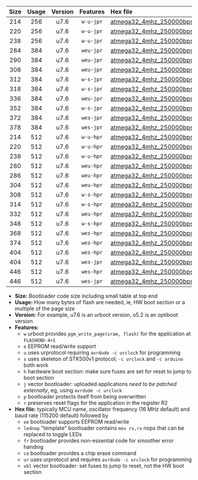 |Size|Usage|Version|Features|Hex file|
|:-:|:-:|:-:|:-:|:--|
|214|256|u7.6|`w-u-jpr`|[atmega32_4mhz_250000bps_ur_vbl.hex](https://raw.githubusercontent.com/stefanrueger/urboot/main/bootloaders/atmega32/fcpu_4mhz/250000_bps/atmega32_4mhz_250000bps_ur_vbl.hex)|
|220|256|u7.6|`w-u-jpr`|[atmega32_4mhz_250000bps_lednop_ur_vbl.hex](https://raw.githubusercontent.com/stefanrueger/urboot/main/bootloaders/atmega32/fcpu_4mhz/250000_bps/atmega32_4mhz_250000bps_lednop_ur_vbl.hex)|
|238|256|u7.6|`w-u-jpr`|[atmega32_4mhz_250000bps_lednop_fr_ur_vbl.hex](https://raw.githubusercontent.com/stefanrueger/urboot/main/bootloaders/atmega32/fcpu_4mhz/250000_bps/atmega32_4mhz_250000bps_lednop_fr_ur_vbl.hex)|
|284|384|u7.6|`weu-jpr`|[atmega32_4mhz_250000bps_ee_ur_vbl.hex](https://raw.githubusercontent.com/stefanrueger/urboot/main/bootloaders/atmega32/fcpu_4mhz/250000_bps/atmega32_4mhz_250000bps_ee_ur_vbl.hex)|
|290|384|u7.6|`weu-jpr`|[atmega32_4mhz_250000bps_ee_lednop_ur_vbl.hex](https://raw.githubusercontent.com/stefanrueger/urboot/main/bootloaders/atmega32/fcpu_4mhz/250000_bps/atmega32_4mhz_250000bps_ee_lednop_ur_vbl.hex)|
|308|384|u7.6|`weu-jpr`|[atmega32_4mhz_250000bps_ee_lednop_fr_ur_vbl.hex](https://raw.githubusercontent.com/stefanrueger/urboot/main/bootloaders/atmega32/fcpu_4mhz/250000_bps/atmega32_4mhz_250000bps_ee_lednop_fr_ur_vbl.hex)|
|312|384|u7.6|`w-s-jpr`|[atmega32_4mhz_250000bps_vbl.hex](https://raw.githubusercontent.com/stefanrueger/urboot/main/bootloaders/atmega32/fcpu_4mhz/250000_bps/atmega32_4mhz_250000bps_vbl.hex)|
|318|384|u7.6|`w-s-jpr`|[atmega32_4mhz_250000bps_lednop_vbl.hex](https://raw.githubusercontent.com/stefanrueger/urboot/main/bootloaders/atmega32/fcpu_4mhz/250000_bps/atmega32_4mhz_250000bps_lednop_vbl.hex)|
|336|384|u7.6|`weu-jpr`|[atmega32_4mhz_250000bps_ee_lednop_fr_ce_ur_vbl.hex](https://raw.githubusercontent.com/stefanrueger/urboot/main/bootloaders/atmega32/fcpu_4mhz/250000_bps/atmega32_4mhz_250000bps_ee_lednop_fr_ce_ur_vbl.hex)|
|352|384|u7.6|`w-s-jpr`|[atmega32_4mhz_250000bps_lednop_fr_vbl.hex](https://raw.githubusercontent.com/stefanrueger/urboot/main/bootloaders/atmega32/fcpu_4mhz/250000_bps/atmega32_4mhz_250000bps_lednop_fr_vbl.hex)|
|372|384|u7.6|`wes-jpr`|[atmega32_4mhz_250000bps_ee_vbl.hex](https://raw.githubusercontent.com/stefanrueger/urboot/main/bootloaders/atmega32/fcpu_4mhz/250000_bps/atmega32_4mhz_250000bps_ee_vbl.hex)|
|378|384|u7.6|`wes-jpr`|[atmega32_4mhz_250000bps_ee_lednop_vbl.hex](https://raw.githubusercontent.com/stefanrueger/urboot/main/bootloaders/atmega32/fcpu_4mhz/250000_bps/atmega32_4mhz_250000bps_ee_lednop_vbl.hex)|
|214|512|u7.6|`w-u-hpr`|[atmega32_4mhz_250000bps_ur.hex](https://raw.githubusercontent.com/stefanrueger/urboot/main/bootloaders/atmega32/fcpu_4mhz/250000_bps/atmega32_4mhz_250000bps_ur.hex)|
|220|512|u7.6|`w-u-hpr`|[atmega32_4mhz_250000bps_lednop_ur.hex](https://raw.githubusercontent.com/stefanrueger/urboot/main/bootloaders/atmega32/fcpu_4mhz/250000_bps/atmega32_4mhz_250000bps_lednop_ur.hex)|
|238|512|u7.6|`w-u-hpr`|[atmega32_4mhz_250000bps_lednop_fr_ur.hex](https://raw.githubusercontent.com/stefanrueger/urboot/main/bootloaders/atmega32/fcpu_4mhz/250000_bps/atmega32_4mhz_250000bps_lednop_fr_ur.hex)|
|280|512|u7.6|`weu-hpr`|[atmega32_4mhz_250000bps_ee_ur.hex](https://raw.githubusercontent.com/stefanrueger/urboot/main/bootloaders/atmega32/fcpu_4mhz/250000_bps/atmega32_4mhz_250000bps_ee_ur.hex)|
|286|512|u7.6|`weu-hpr`|[atmega32_4mhz_250000bps_ee_lednop_ur.hex](https://raw.githubusercontent.com/stefanrueger/urboot/main/bootloaders/atmega32/fcpu_4mhz/250000_bps/atmega32_4mhz_250000bps_ee_lednop_ur.hex)|
|304|512|u7.6|`weu-hpr`|[atmega32_4mhz_250000bps_ee_lednop_fr_ur.hex](https://raw.githubusercontent.com/stefanrueger/urboot/main/bootloaders/atmega32/fcpu_4mhz/250000_bps/atmega32_4mhz_250000bps_ee_lednop_fr_ur.hex)|
|308|512|u7.6|`w-s-hpr`|[atmega32_4mhz_250000bps.hex](https://raw.githubusercontent.com/stefanrueger/urboot/main/bootloaders/atmega32/fcpu_4mhz/250000_bps/atmega32_4mhz_250000bps.hex)|
|314|512|u7.6|`w-s-hpr`|[atmega32_4mhz_250000bps_lednop.hex](https://raw.githubusercontent.com/stefanrueger/urboot/main/bootloaders/atmega32/fcpu_4mhz/250000_bps/atmega32_4mhz_250000bps_lednop.hex)|
|332|512|u7.6|`weu-hpr`|[atmega32_4mhz_250000bps_ee_lednop_fr_ce_ur.hex](https://raw.githubusercontent.com/stefanrueger/urboot/main/bootloaders/atmega32/fcpu_4mhz/250000_bps/atmega32_4mhz_250000bps_ee_lednop_fr_ce_ur.hex)|
|348|512|u7.6|`w-s-hpr`|[atmega32_4mhz_250000bps_lednop_fr.hex](https://raw.githubusercontent.com/stefanrueger/urboot/main/bootloaders/atmega32/fcpu_4mhz/250000_bps/atmega32_4mhz_250000bps_lednop_fr.hex)|
|368|512|u7.6|`wes-hpr`|[atmega32_4mhz_250000bps_ee.hex](https://raw.githubusercontent.com/stefanrueger/urboot/main/bootloaders/atmega32/fcpu_4mhz/250000_bps/atmega32_4mhz_250000bps_ee.hex)|
|374|512|u7.6|`wes-hpr`|[atmega32_4mhz_250000bps_ee_lednop.hex](https://raw.githubusercontent.com/stefanrueger/urboot/main/bootloaders/atmega32/fcpu_4mhz/250000_bps/atmega32_4mhz_250000bps_ee_lednop.hex)|
|404|512|u7.6|`wes-hpr`|[atmega32_4mhz_250000bps_ee_lednop_fr.hex](https://raw.githubusercontent.com/stefanrueger/urboot/main/bootloaders/atmega32/fcpu_4mhz/250000_bps/atmega32_4mhz_250000bps_ee_lednop_fr.hex)|
|404|512|u7.6|`wes-jpr`|[atmega32_4mhz_250000bps_ee_lednop_fr_vbl.hex](https://raw.githubusercontent.com/stefanrueger/urboot/main/bootloaders/atmega32/fcpu_4mhz/250000_bps/atmega32_4mhz_250000bps_ee_lednop_fr_vbl.hex)|
|446|512|u7.6|`wes-hpr`|[atmega32_4mhz_250000bps_ee_lednop_fr_ce.hex](https://raw.githubusercontent.com/stefanrueger/urboot/main/bootloaders/atmega32/fcpu_4mhz/250000_bps/atmega32_4mhz_250000bps_ee_lednop_fr_ce.hex)|
|446|512|u7.6|`wes-jpr`|[atmega32_4mhz_250000bps_ee_lednop_fr_ce_vbl.hex](https://raw.githubusercontent.com/stefanrueger/urboot/main/bootloaders/atmega32/fcpu_4mhz/250000_bps/atmega32_4mhz_250000bps_ee_lednop_fr_ce_vbl.hex)|

- **Size:** Bootloader code size including small table at top end
- **Usage:** How many bytes of flash are needed, ie, HW boot section or a multiple of the page size
- **Version:** For example, u7.6 is an urboot version, o5.2 is an optiboot version
- **Features:**
  + `w` urboot provides `pgm_write_page(sram, flash)` for the application at `FLASHEND-4+1`
  + `e` EEPROM read/write support
  + `u` uses urprotocol requiring `avrdude -c urclock` for programming
  + `s` uses skeleton of STK500v1 protocol; `-c urclock` and `-c arduino` both work
  + `h` hardware boot section: make sure fuses are set for reset to jump to boot section
  + `j` vector bootloader: uploaded applications *need to be patched externally*, eg, using `avrdude -c urclock`
  + `p` bootloader protects itself from being overwritten
  + `r` preserves reset flags for the application in the register R2
- **Hex file:** typically MCU name, oscillator frequency (16 MHz default) and baud rate (115200 default) followed by
  + `ee` bootloader supports EEPROM read/write
  + `lednop` "template" bootloader contains `mov rx,rx` nops that can be replaced to toggle LEDs
  + `fr` bootloader provides non-essential code for smoother error handing
  + `ce` bootloader provides a chip erase command
  + `ur` uses urprotocol and requires `avrdude -c urclock` for programming
  + `vbl` vector bootloader: set fuses to jump to reset, not the HW boot section
